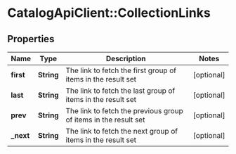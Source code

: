 # CatalogApiClient::CollectionLinks

## Properties
Name | Type | Description | Notes
------------ | ------------- | ------------- | -------------
**first** | **String** | The link to fetch the first group of items in the result set | [optional] 
**last** | **String** | The link to fetch the last group of items in the result set | [optional] 
**prev** | **String** | The link to fetch the previous group of items in the result set | [optional] 
**_next** | **String** | The link to fetch the next group of items in the result set | [optional] 


